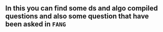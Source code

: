 ## In this you can find some ds and algo compiled questions and also some question that have been asked in `FANG`

